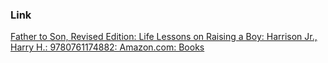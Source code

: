 ### Link
[Father to Son, Revised Edition: Life Lessons on Raising a Boy: Harrison Jr., Harry H.: 9780761174882: Amazon.com: Books](https://www.amazon.com/Father-Son-Revised-Lessons-Raising/dp/0761174885/ref=sr_1_11?crid=2F8QAUHW3KCSO&dib=eyJ2IjoiMSJ9.Pgg1OwrrPdmk5DfQzs9_rbKXZ-2UfPnLKRK9TQko1fVl-83xNH7jGwWe3kB8x5cj0sokcNz98ETafxy3xfgJKoMGKgEZQ2699aDjxEYmNRypM7pfEWyNb2wJB_Tsqx8Cqhen3flO7u4rmW7thwGGkRmD6n2BrQmxn0cXeZtbI30SBFADMTtQV3skM--12DXc_qI-nxE_F5r5zvp6pRNKx_j_20-rMDIah7CT1aw5DNQ.-3snU7bWN8EWfTCMsQDZtE1ePrjjY5LknqG-73PnIS8&dib_tag=se&keywords=father+son&qid=1737968809&s=books&sprefix=father+son%2Cstripbooks-intl-ship%2C419&sr=1-11)
